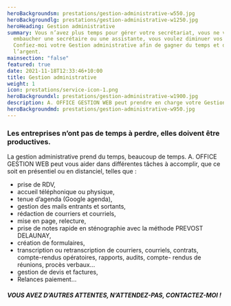 ```yaml
---
heroBackgroundsm: prestations/gestion-administrative-w550.jpg
heroBackgroundlg: prestations/gestion-administrative-w1250.jpg
heroHeading: Gestion administrative
summary: Vous n’avez plus temps pour gérer votre secrétariat, vous ne voulez pas
  embaucher une secrétaire ou une assistante, vous voulez diminuer vos coûts !
  Confiez-moi votre Gestion administrative afin de gagner du temps et de
  l’argent.
mainsection: "false"
featured: true
date: 2021-11-18T12:33:46+10:00
title: Gestion administrative
weight: 1
icon: prestations/service-icon-1.png
heroBackgroundxl: prestations/gestion-administrative-w1900.jpg
description: A. OFFICE GESTION WEB peut prendre en charge votre Gestion administrative.
heroBackgroundmd: prestations/gestion-administrative-w950.jpg
---
```

### Les entreprises n’ont pas de temps à perdre, elles doivent être productives.

La gestion administrative prend du temps, beaucoup de temps. A. OFFICE GESTION WEB peut vous aider dans différentes tâches à accomplir, que ce soit en présentiel ou en distanciel, telles que :
- prise de RDV,
- accueil téléphonique ou physique,
- tenue d’agenda (Google agenda),
- gestion des mails entrants et sortants,
- rédaction de courriers et courriels,
- mise en page, relecture,
- prise de notes rapide en sténographie avec la méthode PREVOST DELAUNAY,
- création de formulaires,
- transcription ou retranscription de courriers, courriels, contrats, compte-rendus opératoires, rapports, audits, compte- rendus de réunions, procès verbaux…
- gestion de devis et factures,
- Relances paiement...

##### VOUS AVEZ D’AUTRES ATTENTES, N’ATTENDEZ-PAS, CONTACTEZ-MOI !
